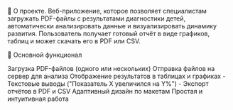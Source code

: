 📘 О проекте. 
Веб-приложение, которое позволяет специалистам загружать PDF-файлы с результатами диагностики детей, автоматически анализировать данные и визуализировать динамику развития. Пользователь получает готовый отчёт в виде графиков, таблиц и может скачать его в PDF или CSV. 

🚀 Основной функционал

Загрузка PDF-файлов (одного или нескольких)
Отправка файлов на сервер для анализа
Отображение результатов в таблицах и графиках -
Текстовые выводы ("Показатель X увеличился на Y%") -
Экспорт отчётов в PDF и CSV
Адаптивный дизайн по макетам
Простая и интуитивная работа
